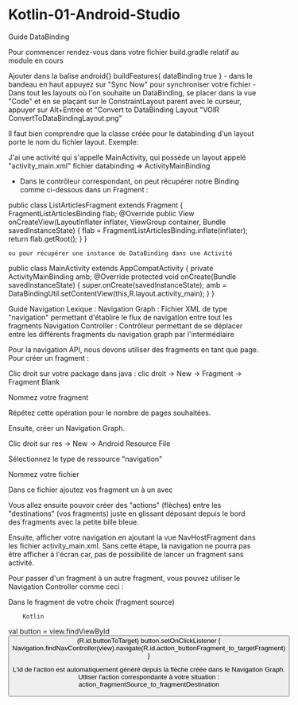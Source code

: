# Kotlin-01-Android-Studio

Guide DataBinding
	
Pour commencer rendez-vous dans votre fichier build.gradle relatif au module en cours
	
Ajouter dans la balise android{}
	buildFeatures{
	    dataBinding true
	}
	- dans le bandeau en haut appuyez sur "Sync Now" pour synchroniser votre fichier
	- Dans tout les layouts où l'on souhaite un DataBinding, se placer dans la vue "Code" 
  et en se plaçant sur le ConstraintLayout parent avec le curseur, appuyer sur Alt+Entrée et "Convert to DataBinding Layout
	"VOIR ConvertToDataBindingLayout.png"
	
	
Il faut bien comprendre que la classe créée pour le databinding d'un layout porte le nom du fichier layout. Exemple: 
	

		
J'ai une activité qui s'appelle MainActivity, qui possède un layout appelé "activity_main.xml"  fichier databinding => ActivityMainBinding
	
	
	
 - Dans le contrôleur correspondant, on peut récupérer notre Binding comme ci-dessous dans un Fragment :
	
	
public class ListArticlesFragment extends Fragment {
    FragmentListArticlesBinding flab;
@Override
public View onCreateView(LayoutInflater inflater, ViewGroup container,
Bundle savedInstanceState) {
        flab =  FragmentListArticlesBinding.inflate(inflater);
        return flab.getRoot();
}
}
	
	ou pour récupérer une instance de DataBinding dans une Activité
	
	
public class MainActivity extends AppCompatActivity { 
private ActivityMainBinding amb;
@Override
protected void onCreate(Bundle savedInstanceState) {
        super.onCreate(savedInstanceState);
amb = DataBindingUtil.setContentView(this,R.layout.activity_main);
}
}
	





Guide Navigation
    Lexique :
Navigation Graph : Fichier XML de type "navigation" permettant d'établire le flux de navigation entre tout les fragments
Navigation Controller : Contrôleur permettant de se déplacer entre les différents fragments du navigation graph par l'intermédiaire


Pour la navigation API, nous devons utiliser des fragments en tant que page. 
Pour créer un fragment :


	
Clic droit sur votre package dans java : clic droit -> New -> Fragment -> Fragment Blank
	
Nommez votre fragment
	
Répétez cette opération pour le nombre de pages souhaitées.

Ensuite, créer un Navigation Graph.


	
Clic droit sur res -> New -> Android Resource File
	
Sélectionnez le type de ressource "navigation"
	
Nommez votre fichier

Dans ce fichier ajoutez  vos fragment un à un avec

Vous allez ensuite pouvoir créer des "actions" (flèches) entre les "destinations" (vos fragments) 
juste en glissant déposant depuis le bord des fragments avec la petite bille bleue.

Ensuite, afficher votre navigation en ajoutant la vue NavHostFragment dans les fichier activity_main.xml. 
Sans cette étape, la navigation ne pourra pas être afficher à l'écran car, pas de possibilité de lancer un fragment sans activité.


Pour passer d'un fragment à un autre fragment, vous pouvez utiliser le Navigation Controller comme ceci :

	
Dans le fragment de votre choix (fragment source)
      
        Kotlin
    
val button = view.findViewById<Button>(R.id.buttonToTarget)
button.setOnClickListener {​
  Navigation.findNavController(view).navigate(R.id.action_buttonFragment_to_targetFragment)
}​
  
L'id de l'action est automatiquement généré depuis la flèche créée dans le Navigation Graph. 
Utliser l'action correspondante à votre situation : action_fragmentSource_to_fragmentDestination

